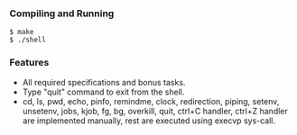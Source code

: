 ### Compiling and Running

```command
$ make
$ ./shell    
```

### Features

* All required specifications and bonus tasks.
* Type "quit" command to exit from the shell.
* cd, ls, pwd, echo, pinfo, remindme, clock, redirection, piping, setenv, unsetenv, jobs, kjob, fg, bg, overkill, quit, ctrl+C handler, ctrl+Z handler are implemented manually, rest are executed using execvp sys-call.
